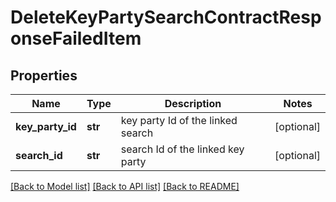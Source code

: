# DeleteKeyPartySearchContractResponseFailedItem

## Properties
Name | Type | Description | Notes
------------ | ------------- | ------------- | -------------
**key_party_id** | **str** | key party Id of the linked search | [optional] 
**search_id** | **str** | search Id of the linked key party | [optional] 

[[Back to Model list]](../README.md#documentation-for-models) [[Back to API list]](../README.md#documentation-for-api-endpoints) [[Back to README]](../README.md)

